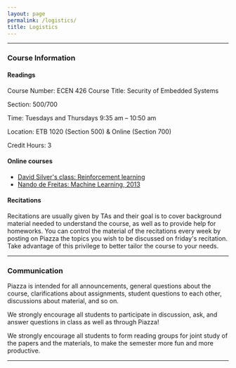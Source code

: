 ```yaml
---
layout: page
permalink: /logistics/
title: Logistics
---
```


<!-- * (The list will be replaced with the table of contents.)
{:toc} -->

***

### Course Information

#### Readings

Course Number: ECEN 426
Course Title: Security of Embedded Systems

Section: 500/700

Time: Tuesdays and Thursdays 9:35 am – 10:50 am

Location: ETB 1020 (Section 500) & Online (Section 700)

Credit Hours: 3

#### Online courses

- [David Silver's class: Reinforcement learning](http://www0.cs.ucl.ac.uk/staff/D.Silver/web/Teaching.html)
- [Nando de Freitas: Machine Learning, 2013](https://www.youtube.com/watch?v=w2OtwL5T1ow&list=PLE6Wd9FR--EdyJ5lbFl8UuGjecvVw66F6)

#### Recitations

Recitations are usually given by TAs and their goal is to cover background material needed to understand the course, as well as to provide help for homeworks. You can control the material of the recitations every week by posting on Piazza the topics you wish to be discussed on friday's recitation. Take advantage of this privilege to better tailor the course to your needs. 
<!-- Since neither lectures nor recitations are recorded this semester, your physical presence is necessary for both, for you to optimize your learning experience. -->

***

### Communication

Piazza is intended for all announcements, general questions about the course, clarifications about assignments, student questions to each other, discussions about material, and so on.

We strongly encourage all students to participate in discussion, ask, and answer questions in class as well as through Piazza!

We strongly encourage all students to form reading groups for joint study of the papers and the materials, to make the semester more fun and more productive.

***

<!-- ### Grading

The class requirements include *5 homework assignments* (55% of the grade) and *3 quizzes* (45% of the grade). By the end of this class you should have a good understanding of the basic methodologies in deep reinforcement learning, and be able to use them to solve real problems of modest complexity.

The entirety of your course grade will be based on the performance in the homework assignments and the quizzes.

Individual homeworks may NOT necessarily be worth the same percentage. **Some homework assignments may be worth more points than others**, therefore weighing more towards the total.

***

### Homework Assignments

There will be 5 homework assignments over the course of the semester. For each, you may work in groups of **two or three** students. Only one person should submit the writeup and code on Gradescope. Make sure you **mark your partner as a collaborator on Gradescope** and that both names are listed in the writeup.

These assignments may contain material that has been covered by published papers and webpages. We expect students to solve the problems themselves rather than search for answers.

Students are required to **typeset written homework solutions using $$\LaTeX$$ and the provided template**, and submit as PDF. All code, including auxiliary scripts used for testing should be submitted with a README file to explain/document them.

***

### AWS Resources

For those of you who need GPU resources for future homeworks, please read through this section carefully.

- **If you are not officially registered for this class, you are not allowed to request resources**. We will be checking before we submit requests, so please do not request access to them.
- We will be offering AWS resources. All students should join AWS educate using this link: [https://aws.amazon.com/education/awseducate/](https://aws.amazon.com/education/awseducate/) using their **@andrew.cmu.edu email address. If you do not use your andrew email address, your resources may be denied**. You should do this as soon as possible, as it can take time to set up your accounts.
- AWS NOTE: You need to back this account with your own credit/debit card and we will give out allocation codes of $50, this is important as **should you go over this $50 it will start charging to your card**, please be sure to keep an eye on your funds and not forget to terminate instances. **The university holds no responsibility in paying for additional usage**.
- We will ask you to complete an Allocation Form in order to apply for your resources. This will be made available later in the semester. Note: HW1 does not require AWS resources.

***

### Collaboration Policy

(Adapted from Roni Rosenfeld's [10-601 Spring 2016](http://www.cs.cmu.edu/~roni/10601/) Course Policies.)

- The purpose of student collaboration is to facilitate learning, not to circumvent it. Studying the material in groups is strongly encouraged. It is also allowed to seek help from other students in understanding the material needed to solve a particular homework problem, provided no written notes (including code) are shared, or are taken at that time, and provided learning is facilitated, not circumvented. The actual solution must be done by each student alone.

- The presence or absence of any form of help or collaboration, whether given or received, must be explicitly stated and disclosed in full by all involved. Specifically, each assignment solution must include answering the following questions:

1. Did you receive any help whatsoever from anyone in solving this assignment? Yes / No.
  - If you answered 'yes', give full details: ____________
  - (e.g. "Jane Doe explained to me what is asked in Question 3.4")

2. Did you give any help whatsoever to anyone in solving this assignment? Yes / No.
  - If you answered 'yes', give full details: _____________
  - (e.g. "I pointed Joe Smith to section 2.3 since he didn't know how to proceed with Question 2")

3. Did you find or come across code that implements any part of this assignment ? Yes / No. (See below policy on "found code")
  - If you answered 'yes', give full details: _____________
  - (book & page, URL & location within the page, etc.).

- If you gave help after turning in your own assignment and/or after answering the questions above, you must update your answers before the assignment's deadline, if necessary by emailing the course staff.

- Collaboration without full disclosure will be handled severely, in compliance with [CMU's Policy on Cheating and Plagiarism](http://www.cmu.edu/policies/documents/Cheating.html).

***

### Academic Integrity (Read this carefully!)

#### Previously Used Assignments

Some of the homework assignments used in this class may have been used in prior versions of this class, or in classes at other institutions, or elsewhere. Solutions to them may be, or may have been, available online, or from other people or sources.

It is explicitly forbidden to use any such sources, or to consult people who have solved these problems before. It is explicitly forbidden to search for these problems or their solutions on the internet. You must solve the homework assignments completely on your own. We will be actively monitoring your compliance.

Collaboration with other students who are currently taking the class is allowed, but only under the conditions stated above.

#### Policy Regarding "Found Code"

You are encouraged to read books and other instructional materials, both online and offline, to help you understand the concepts and algorithms taught in class. These materials may contain example code or pseudo code, which may help you better understand an algorithm or an implementation detail.

However, when you implement your own solution to an assignment, you must put all materials aside, and write your code completely on your own, starting _from scratch_. Specifically, you may not use any code you found or came across.

If you find or come across code that implements any part of your assignment, you must disclose this fact in your collaboration statement.

#### Duty to Protect One's Work

Students are responsible for pro-actively protecting their work from copying and misuse by other students. If a student's work is copied by another student, the original author is also considered to be at fault and in gross violation of the course policies. It does not matter whether the author allowed the work to be copied or was merely negligent in preventing it from being copied. When overlapping work is submitted by different students, both students will be punished.

To protect future students, do not post your solutions publicly, neither during the course nor afterwards.

***

### Penalties for Violations of Course Policies

All violations (even the first violation) of the academic integrity or collaboration policy will always be reported to the university authorities (your Department Head, Associate Dean, Dean of Student Affairs, etc.) as an official Academic Integrity Violation and will carry severe penalties.

1. **The penalty for the first violation is a one-and-a-half letter grade reduction**. For example, if your final letter grade for the course was to be an A-, it would become a C+.

2. The penalty for the second violation is failure in the course, and can even lead to dismissal from the university.

***

### Late Policy

Each student has a total of **10 grace days** that may be applied to the homework assignments.
**No more than 3 grace days may be used on any single assignment**.

Any assignment submitted more than 3 days past the deadline (or the date the student no longer has late day credit) will get **zero credit**.

Grace days will be **subtracted from all students in the homework team**. E.g. an assignment submitted 1 day late by a team of 2 people will result in both team members losing 1 grace day from their total allotment.

***

### Regrade Policy

If you feel that we have made a mistake in grading your homework, please request a regrade on Gradescope and we will consider your request.

Please note that regrading of a homework may cause your grade to go either up or down.

***

### Extensions

In general, we do not grant extensions on assignments. There are several exceptions:

- **Medical Emergencies:** If you are sick and unable to complete an assignment or attend class, please go to University Health Services. For minor illnesses, we expect grace days or our late penalties to provide sufficient accommodation. For medical emergencies (e.g. prolonged hospitalization), students may request an extension afterwards and should include a note from University Health Services.

- **Family/Personal Emergencies:** If you have a family emergency (e.g. death in the family) or a personal emergency (e.g. mental health crisis), please contact your academic adviser or Counseling and Psychological Services (CaPS). In addition to offering support, they will reach out to the instructors for all your courses on your behalf to request an extension.

- **University-Approved Absences:** If you are attending an out-of-town university approved event (e.g. multi-day athletic/academic trip organized by the university), you may request an extension for the duration of the trip. You must provide confirmation of your attendance, usually from a faculty or staff organizer of the event.

For any of the above situations, you may request an extension by emailing [Ganesh](mailto:giyer@andrew.cmu.edu). The email should be sent as soon as you are aware of the conflict and **at least 5 days prior to the deadline**. In the case of an emergency, no notice is needed.

***

### Pass/Fail Policy

We allow you take the course as Pass/Fail. Instructor permission is not required. You must complete all aspects of the course (all homeworks) if you take the course as Pass/Fail.

What grade is the cutoff for Pass will depend on your program. Be sure to check with your program / department as to whether you can count a Pass/Fail course towards your degree requirements, **notify us that you want to take the course Pass/Fail, and notify us of the Pass threshold your department uses** (i.e., does it correspond to a grade of A, B, C, or D?)

***

### Auditing

- Official auditing of the course (i.e. taking the course for an  _Audit_ grade) is not permitted this semester.

- Unofficial auditing of the course (i.e. watching the lectures online or attending them in person, but not turning in homeworks to grade) is welcome and permitted without prior approval. We give priority to students who are officially registered for the course, so informal auditors may only take a seat in the classroom **if there is one available 10 minutes after the start of class**. Unofficial auditors will not be given access to course materials such as homework assignments and exams.

- Please email [Ganesh](mailto:giyer@andrew.cmu.edu) if you need further clarification.

***

### Students with Course Conflicts

Students with timing conflicts (i.e., who have another class offered at the same time)  will be permitted to take this course.

**However, there may be occasional days when we need you to arrive in person during class time (e.g. for student presentations)**.  We will let you know of any dates we require you to be available, as soon as we know them.

***

### Accommodations for Students with Disabilities

If you have a disability and have an accommodations letter from the Disability Resources office, please discuss your accommodation needs with [Ganesh](mailto:giyer@andrew.cmu.edu) or one of the instructors as early in the semester as possible. We will work with you to ensure that accommodations are provided as appropriate.

If you suspect that you may have a disability and would benefit from accommodations but are not yet registered with the Office of Disability Resources, we encourage you to contact them at [access@andrew.cmu.edu](access@andrew.cmu.edu).

***

### Take care of yourself (Read this!)

Do your best to maintain a healthy lifestyle this semester by eating well, exercising, avoiding drugs and alcohol, getting enough sleep and taking some time to relax. This will help you achieve your goals and cope with stress. All of us benefit from support during times of struggle. You are not alone. There are many helpful resources available on campus and an important part of the college experience is learning how to ask for help. Asking for support sooner rather than later is often helpful.

If you or anyone you know experiences any academic stress, difficult life events, or feelings like anxiety or depression, we strongly encourage you to seek support. Counseling and Psychological Services (CaPS) is here to help: call 412-268-2922 and visit their website at [www.cmu.edu/counseling](http://www.cmu.edu/counseling/). Consider reaching out to a friend, faculty or family member you trust for help getting connected to the support that can help.

***

### Listeners outside CMU

Please feel free to reuse any of these course materials that you find of use in your own courses.

We ask that you retain any copyright notices, and include a written notice indicating the source of any materials you use. -->
